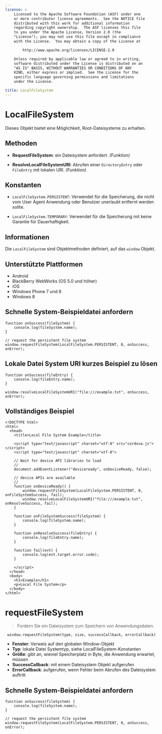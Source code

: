 ```yaml
---
license: >
    Licensed to the Apache Software Foundation (ASF) under one
    or more contributor license agreements.  See the NOTICE file
    distributed with this work for additional information
    regarding copyright ownership.  The ASF licenses this file
    to you under the Apache License, Version 2.0 (the
    "License"); you may not use this file except in compliance
    with the License.  You may obtain a copy of the License at

        http://www.apache.org/licenses/LICENSE-2.0

    Unless required by applicable law or agreed to in writing,
    software distributed under the License is distributed on an
    "AS IS" BASIS, WITHOUT WARRANTIES OR CONDITIONS OF ANY
    KIND, either express or implied.  See the License for the
    specific language governing permissions and limitations
    under the License.

title: LocalFileSystem
---
```


# LocalFileSystem

Dieses Objekt bietet eine Möglichkeit, Root-Dateisysteme zu erhalten.

## Methoden

*   **RequestFileSystem**: ein Dateisystem anfordert. *(Funktion)*

*   **ResolveLocalFileSystemURI**: Abrufen einer `DirectoryEntry` oder `FileEntry` mit lokalen URI. *(Funktion)*

## Konstanten

*   `LocalFileSystem.PERSISTENT`: Verwendet für die Speicherung, die nicht vom User Agent Anwendung oder Benutzer unerlaubt entfernt werden sollte.

*   `LocalFileSystem.TEMPORARY`: Verwendet für die Speicherung mit keine Garantie für Dauerhaftigkeit.

## Informationen

Die `LocalFileSystem` sind Objektmethoden definiert, auf das `window` Objekt.

## Unterstützte Plattformen

*   Android
*   BlackBerry WebWorks (OS 5.0 und höher)
*   iOS
*   Windows Phone 7 und 8
*   Windows 8

## Schnelle System-Beispieldatei anfordern

    function onSuccess(fileSystem) {
        console.log(fileSystem.name);
    }
    
    // request the persistent file system
    window.requestFileSystem(LocalFileSystem.PERSISTENT, 0, onSuccess, onError);
    

## Lokale Datei System URI kurzes Beispiel zu lösen

    function onSuccess(fileEntry) {
        console.log(fileEntry.name);
    }
    
    window.resolveLocalFileSystemURI("file:///example.txt", onSuccess, onError);
    

## Vollständiges Beispiel

    <!DOCTYPE html>
    <html>
      <head>
        <title>Local File System Example</title>
    
        <script type="text/javascript" charset="utf-8" src="cordova.js"></script>
        <script type="text/javascript" charset="utf-8">
    
        // Wait for device API libraries to load
        //
        document.addEventListener("deviceready", onDeviceReady, false);
    
        // device APIs are available
        //
        function onDeviceReady() {
            window.requestFileSystem(LocalFileSystem.PERSISTENT, 0, onFileSystemSuccess, fail);
            window.resolveLocalFileSystemURI("file:///example.txt", onResolveSuccess, fail);
        }
    
        function onFileSystemSuccess(fileSystem) {
            console.log(fileSystem.name);
        }
    
        function onResolveSuccess(fileEntry) {
            console.log(fileEntry.name);
        }
    
        function fail(evt) {
            console.log(evt.target.error.code);
        }
    
        </script>
      </head>
      <body>
        <h1>Example</h1>
        <p>Local File System</p>
      </body>
    </html>
    

# requestFileSystem

> Fordern Sie ein Dateisystem zum Speichern von Anwendungsdaten.

     window.requestFileSystem(type, size, successCallback, errorCallback)
    

*   **Fenster**: Verweis auf den globalen Window-Objekt
*   **Typ**: lokale Datei Systemtyp, siehe LocalFileSystem-Konstanten
*   **Größe**: gibt an, wieviel Speicherplatz in Byte, die Anwendung erwartet, müssen
*   **SuccessCallback**: mit einem Dateisystem Objekt aufgerufen
*   **ErrorCallback**: aufgerufen, wenn Fehler beim Abrufen des Dateisystem auftritt

## Schnelle System-Beispieldatei anfordern

    function onSuccess(fileSystem) {
        console.log(fileSystem.name);
    }
    
    // request the persistent file system
    window.requestFileSystem(LocalFileSystem.PERSISTENT, 0, onSuccess, onError);